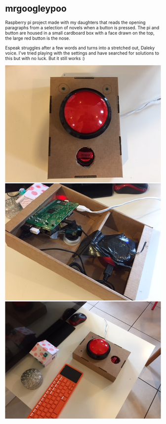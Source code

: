 # mrgoogleypoo
Raspberry pi project made with my daughters that reads the opening paragraphs from a selection of novels when a button is pressed. The pi and button are housed in a small cardboard box with a face drawn on the top, the large red button is the nose. 

Espeak struggles after a few words and turns into a stretched out, Daleky voice. I've tried playing with the settings and have searched for solutions to this but with no luck. But it still works :)

![pic](/MrGoogleyPoo.jpg)
![pic2](/GoogleyInsides.JPG)
![pic3](/Googley2.jpg)


